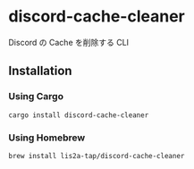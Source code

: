 # discord-cache-cleaner

Discord の Cache を削除する CLI

## Installation

### Using Cargo

```shell
cargo install discord-cache-cleaner
```

### Using Homebrew

```shell
brew install lis2a-tap/discord-cache-cleaner
```
